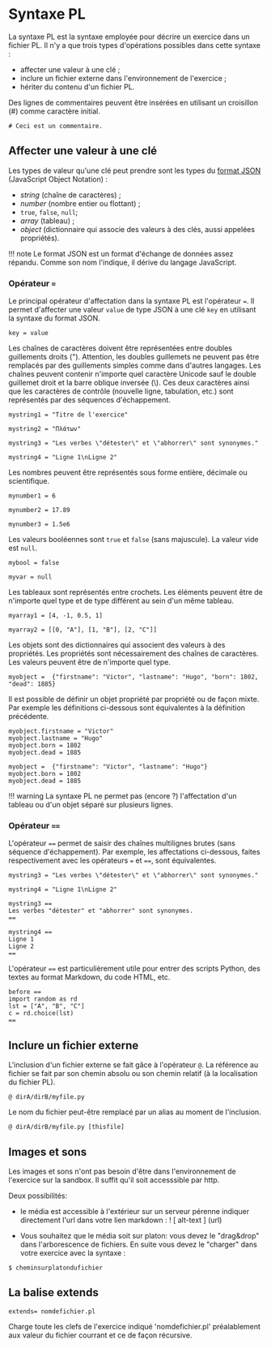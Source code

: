 # Syntaxe PL

La syntaxe PL est la syntaxe employée pour décrire un exercice dans un fichier PL. Il n'y a que trois types d'opérations possibles dans cette syntaxe :

  * affecter une valeur à une clé ;
  * inclure un fichier externe dans l'environnement de l'exercice ;
  * hériter du contenu d'un fichier PL.
  
 Des lignes de commentaires peuvent être insérées en utilisant un croisillon (#) comme caractère initial.
 
```
# Ceci est un commentaire.
```

## Affecter une valeur à une clé

Les types de valeur qu'une clé peut prendre sont les types du [format JSON](https://fr.wikipedia.org/wiki/JavaScript_Object_Notation) (JavaScript Object Notation) : 

  * *string* (chaîne de caractères) ;
  * *number* (nombre entier ou flottant) ;
  * `true`, `false`, `null`;
  * *array* (tableau) ;
  * *object* (dictionnaire qui associe des valeurs à des clés, aussi appelées propriétés).

!!! note
    Le format JSON est un format d'échange de données assez répandu. Comme son nom l'indique, il dérive du langage JavaScript.

### Opérateur `=`

Le principal opérateur d'affectation dans la syntaxe PL est l'opérateur `=`. Il permet d'affecter une valeur `value` de type JSON à une clé `key` en utilisant la syntaxe du format JSON.

```
key = value
```

Les chaînes de caractères doivent être représentées entre doubles guillements droits ("). Attention, les doubles guillemets ne peuvent pas être remplacés par des guillements simples comme dans d'autres langages. Les chaînes peuvent contenir n'importe quel caractère Unicode sauf le double guillemet droit et la barre oblique inversée (\\). Ces deux caractères ainsi que les caractères de contrôle (nouvelle ligne, tabulation, etc.) sont représentés par des séquences d'échappement.

```
mystring1 = "Titre de l'exercice"

mystring2 = "Πλάτων"

mystring3 = "Les verbes \"détester\" et \"abhorrer\" sont synonymes."

mystring4 = "Ligne 1\nLigne 2"
```

Les nombres peuvent être représentés sous forme entière, décimale ou scientifique.

```
mynumber1 = 6

mynumber2 = 17.89

mynumber3 = 1.5e6
```
Les valeurs booléennes sont `true` et `false` (sans majuscule). La valeur vide est `null`.

```
mybool = false

myvar = null
```
Les tableaux sont représentés entre crochets. Les éléments peuvent être de n'importe quel type et de type différent au sein d'un même tableau.

```
myarray1 = [4, -1, 0.5, 1]

myarray2 = [[0, "A"], [1, "B"], [2, "C"]]
```

Les objets sont des dictionnaires qui associent des valeurs à des propriétés. Les propriétés sont nécessairement des chaînes de caractères. Les valeurs peuvent être de n'importe quel type.

```
myobject =  {"firstname": "Victor", "lastname": "Hugo", "born": 1802, "dead": 1885}
```

Il est possible de définir un objet propriété par propriété ou de façon mixte. Par exemple les définitions ci-dessous sont équivalentes à la définition précédente.

```
myobject.firstname = "Victor"
myobject.lastname = "Hugo"
myobject.born = 1802
myobject.dead = 1885
```

```
myobject =  {"firstname": "Victor", "lastname": "Hugo"}
myobject.born = 1802
myobject.dead = 1885
```

!!! warning
    La syntaxe PL ne permet pas (encore ?) l'affectation d'un tableau ou d'un objet séparé sur plusieurs lignes.
  
### Opérateur `==`

L'opérateur `==` permet de saisir des chaînes multilignes brutes (sans séquence d'échappement). Par exemple, les affectations ci-dessous, faites respectivement avec les opérateurs `=` et `==`, sont équivalentes. 

```
mystring3 = "Les verbes \"détester\" et \"abhorrer\" sont synonymes."

mystring4 = "Ligne 1\nLigne 2"
```

```
mystring3 ==
Les verbes "détester" et "abhorrer" sont synonymes.
==

mystring4 ==
Ligne 1
Ligne 2
==
```

L'opérateur `==` est particulièrement utile pour entrer des scripts Python, des textes au format Markdown, du code HTML, etc.

```
before ==
import random as rd
lst = ["A", "B", "C"]
c = rd.choice(lst)
==
```

## Inclure un fichier externe

L'inclusion d'un fichier externe se fait gâce à l'opérateur `@`. La référence au fichier se fait par son chemin absolu ou son chemin relatif (à la localisation du fichier PL).

~~~
@ dirA/dirB/myfile.py
~~~

Le nom du fichier peut-être remplacé par un alias au moment de l'inclusion.

~~~
@ dirA/dirB/myfile.py [thisfile]
~~~


## Images et sons 

Les images et sons n'ont pas besoin d'être dans l'environnement de l'exercice sur la sandbox. 
Il suffit qu'il soit accesssible par http. 

Deux possibilités:
- le média est accessible à l'extérieur sur un serveur pérenne indiquer directement l'url dans votre lien markdown 
: ! [ alt-text ] (url)

- Vous souhaitez que le média soit sur platon: vous devez le "drag&drop" dans l'arborescence de fichiers. 
En suite vous devez le "charger" dans votre exercice avec la syntaxe :

~~~
$ cheminsurplatondufichier
~~~


## La balise extends

~~~
extends= nomdefichier.pl 
~~~

Charge toute les clefs de l'exercice indiqué 'nomdefichier.pl' préalablement aux valeur du fichier courrant et ce de façon récursive.


